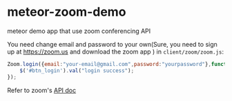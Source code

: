 # meteor-zoom-demo
meteor demo app that use zoom conferencing API

You need change email and password to your own(Sure, you need to sign up at https://zoom.us and download the zoom app ) in `client/zoom/zoom.js`:
```javascript
Zoom.login({email:"your-email@gmail.com",password:"yourpassword"},function(result){
    $('#btn_login').val("login success");
});
```
Refer to zoom's [API doc](https://support.zoom.us/hc/en-us/articles/204199039-JavaScript-Meeting-API)
